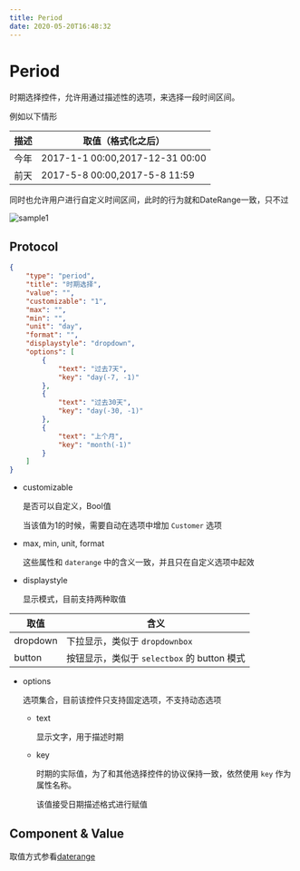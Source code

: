 ```yaml
---
title: Period
date: 2020-05-20T16:48:32
---
```


# Period

时期选择控件，允许用通过描述性的选项，来选择一段时间区间。

例如以下情形

|描述|取值（格式化之后）|
|---|---|
|今年|2017-1-1 00:00,2017-12-31 00:00|
|前天|2017-5-8 00:00,2017-5-8 11:59|

同时也允许用户进行自定义时间区间，此时的行为就和DateRange一致，只不过

![sample1](http://apaas.wxchina.com:8881/wp-content/uploads/PeriodSample.png)

## Protocol

```json
{
    "type": "period",
    "title": "时期选择",
    "value": "",
    "customizable": "1",
    "max": "",
    "min": "",
    "unit": "day",
    "format": "",
    "displaystyle": "dropdown",
    "options": [
        {
            "text": "过去7天",
            "key": "day(-7, -1)"
        },
        {
            "text": "过去30天",
            "key": "day(-30, -1)"
        },
        {
            "text": "上个月",
            "key": "month(-1)"
        }
    ]
}
```

* customizable

  是否可以自定义，Bool值

  当该值为1的时候，需要自动在选项中增加 `Customer` 选项

* max, min, unit, format

  这些属性和 `daterange` 中的含义一致，并且只在自定义选项中起效

* displaystyle

  显示模式，目前支持两种取值

|取值|含义|
|---|---|
|dropdown|下拉显示，类似于 `dropdownbox`|
|button|按钮显示，类似于 `selectbox` 的 button 模式|

* options

  选项集合，目前该控件只支持固定选项，不支持动态选项

  * text

    显示文字，用于描述时期

  * key

    时期的实际值，为了和其他选择控件的协议保持一致，依然使用 `key` 作为属性名称。

    该值接受日期描述格式进行赋值

## Component & Value

取值方式参看[daterange](daterange.md)